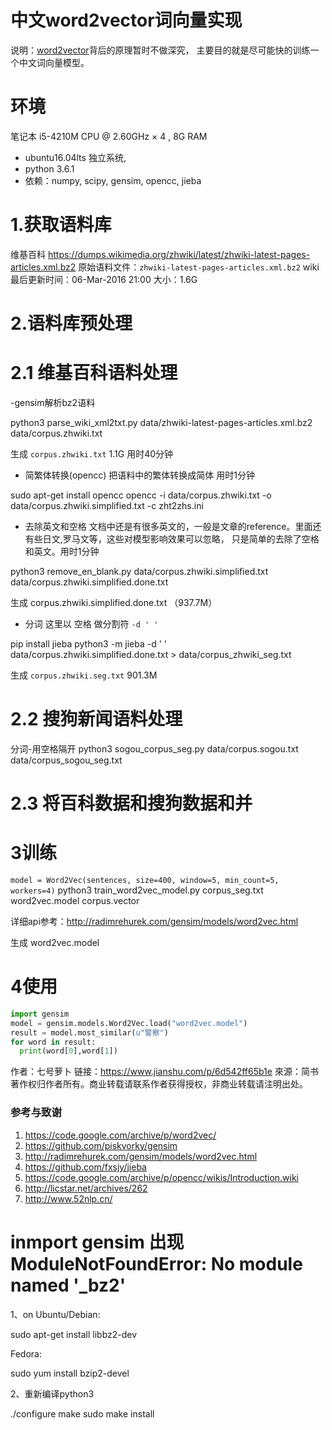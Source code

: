 # 中文word2vector词向量实现

说明：[word2vector](https://code.google.com/p/word2vec/)背后的原理暂时不做深究，
主要目的就是尽可能快的训练一个中文词向量模型。


# 环境
笔记本 i5-4210M CPU @ 2.60GHz × 4 , 8G RAM
- ubuntu16.04lts 独立系统, 
- python 3.6.1
- 依赖：numpy, scipy, gensim, opencc, jieba


# 1.获取语料库

维基百科   https://dumps.wikimedia.org/zhwiki/latest/zhwiki-latest-pages-articles.xml.bz2
原始语料文件：`zhwiki-latest-pages-articles.xml.bz2`   wiki最后更新时间：06-Mar-2016 21:00  大小：1.6G


# 2.语料库预处理
# 2.1 维基百科语料处理

-gensim解析bz2语料
 
 
python3 parse_wiki_xml2txt.py data/zhwiki-latest-pages-articles.xml.bz2 data/corpus.zhwiki.txt

 
生成 `corpus.zhwiki.txt` 1.1G 用时40分钟
 
- 简繁体转换(opencc)
 把语料中的繁体转换成简体 
 用时1分钟

sudo apt-get install opencc
opencc -i data/corpus.zhwiki.txt -o data/corpus.zhwiki.simplified.txt -c zht2zhs.ini


- 去除英文和空格
文档中还是有很多英文的，一般是文章的reference。里面还有些日文,罗马文等，这些对模型影响效果可以忽略，
只是简单的去除了空格和英文。用时1分钟

python3 remove_en_blank.py data/corpus.zhwiki.simplified.txt data/corpus.zhwiki.simplified.done.txt 

生成 corpus.zhwiki.simplified.done.txt （937.7M）

- 分词
这里以 空格 做分割符  `-d ' '`


pip install jieba
python3 -m jieba -d ' ' data/corpus.zhwiki.simplified.done.txt > data/corpus_zhwiki_seg.txt


生成 `corpus.zhwiki.seg.txt` 901.3M


# 2.2 搜狗新闻语料处理
分词-用空格隔开
python3 sogou_corpus_seg.py data/corpus.sogou.txt data/corpus_sogou_seg.txt

# 2.3 将百科数据和搜狗数据和并


# 3训练
`model = Word2Vec(sentences, size=400, window=5, min_count=5, workers=4)`
python3 train_word2vec_model.py corpus_seg.txt word2vec.model corpus.vector

详细api参考：http://radimrehurek.com/gensim/models/word2vec.html

生成 word2vec.model

# 4使用

```python
import gensim
model = gensim.models.Word2Vec.load("word2vec.model")
result = model.most_similar(u"警察")
for word in result:
  print(word[0],word[1]) 

```


作者：七号萝卜
链接：https://www.jianshu.com/p/6d542ff65b1e
來源：简书
著作权归作者所有。商业转载请联系作者获得授权，非商业转载请注明出处。

### 参考与致谢
1. https://code.google.com/archive/p/word2vec/
2. https://github.com/piskvorky/gensim
3. http://radimrehurek.com/gensim/models/word2vec.html
4. https://github.com/fxsjy/jieba
5. https://code.google.com/archive/p/opencc/wikis/Introduction.wiki
6. http://licstar.net/archives/262
7. http://www.52nlp.cn/

# inmport gensim 出现 ModuleNotFoundError: No module named '_bz2'
1、on Ubuntu/Debian:

sudo apt-get install libbz2-dev

Fedora:

sudo yum install bzip2-devel

2、重新编译python3

./configure
make
sudo make install

